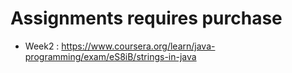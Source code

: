 
# Assignments requires purchase
- Week2 : https://www.coursera.org/learn/java-programming/exam/eS8iB/strings-in-java
